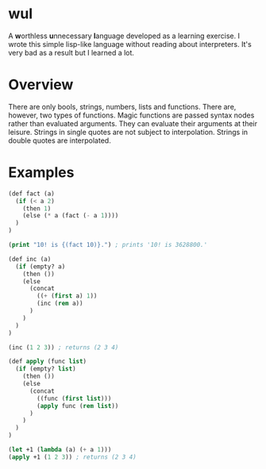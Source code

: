 wul
========
A **w**orthless **u**nnecessary **l**anguage developed as a learning exercise. I wrote this simple lisp-like language without reading about interpreters. It's very bad as a result but I learned a lot.

Overview
========
There are only bools, strings, numbers, lists and functions. There are, however, two types of functions. Magic functions are passed syntax nodes rather than evaluated arguments. 
They can evaluate their arguments at their leisure. Strings in single quotes are not subject to interpolation. Strings in double quotes are interpolated. 

Examples
=======
```lisp
(def fact (a) 
  (if (< a 2) 
    (then 1)
    (else (* a (fact (- a 1))))
  )
)

(print "10! is {(fact 10)}.") ; prints '10! is 3628800.'
```

```lisp
(def inc (a) 
  (if (empty? a) 
    (then ()) 
    (else 
      (concat 
        ((+ (first a) 1)) 
        (inc (rem a))
      )
    )
  )
)

(inc (1 2 3)) ; returns (2 3 4)
```

```lisp
(def apply (func list)
  (if (empty? list) 
    (then ()) 
    (else 
      (concat 
        ((func (first list))) 
        (apply func (rem list))
      )
    )
  )
)

(let +1 (lambda (a) (+ a 1)))
(apply +1 (1 2 3)) ; returns (2 3 4)
```